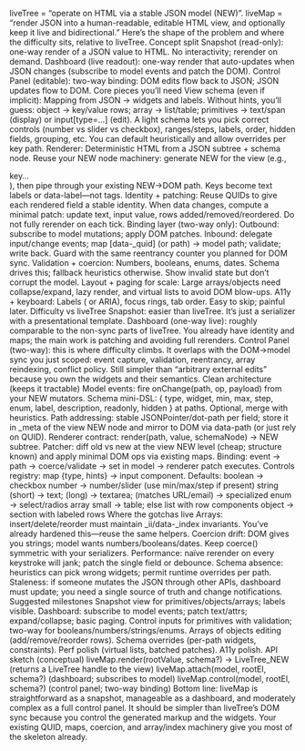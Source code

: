 liveTree = “operate on HTML via a stable JSON model (NEW)”.
liveMap = “render JSON into a human-readable, editable HTML view, and optionally keep it live and bidirectional.”
Here’s the shape of the problem and where the difficulty sits, relative to liveTree.
Concept split
Snapshot (read-only): one-way render of a JSON value to HTML. No interactivity; rerender on demand.
Dashboard (live readout): one-way render that auto-updates when JSON changes (subscribe to model events and patch the DOM).
Control Panel (editable): two-way binding: DOM edits flow back to JSON; JSON updates flow to DOM.
Core pieces you’ll need
View schema (even if implicit):
Mapping from JSON → widgets and labels. Without hints, you’ll guess:
object → key/value rows;
array → list/table;
primitives → text/span (display) or input[type=…] (edit).
A light schema lets you pick correct controls (number vs slider vs checkbox), ranges/steps, labels, order, hidden fields, grouping, etc. You can default heuristically and allow overrides per key path.
Renderer:
Deterministic HTML from a JSON subtree + schema node. Reuse your NEW node machinery: generate NEW for the view (e.g., <div class=row><span class=label>key</span><span class=value>…</span></div>), then pipe through your existing NEW→DOM path. Keys become text labels or data-label—not tags.
Identity + patching:
Reuse QUIDs to give each rendered field a stable identity. When data changes, compute a minimal patch: update text, input value, rows added/removed/reordered. Do not fully rerender on each tick.
Binding layer (two-way only):
Outbound: subscribe to model mutations; apply DOM patches.
Inbound: delegate input/change events; map [data-_quid] (or path) → model path; validate; write back. Guard with the same reentrancy counter you planned for DOM sync.
Validation + coercion:
Numbers, booleans, enums, dates. Schema drives this; fallback heuristics otherwise. Show invalid state but don’t corrupt the model.
Layout + paging for scale:
Large arrays/objects need collapse/expand, lazy render, and virtual lists to avoid DOM blow-ups.
A11y + keyboard:
Labels (<label for=…> or ARIA), focus rings, tab order. Easy to skip; painful later.
Difficulty vs liveTree
Snapshot: easier than liveTree. It’s just a serializer with a presentational template.
Dashboard (one-way live): roughly comparable to the non-sync parts of liveTree. You already have identity and maps; the main work is patching and avoiding full rerenders.
Control Panel (two-way): this is where difficulty climbs. It overlaps with the DOM→model sync you just scoped: event capture, validation, reentrancy, array reindexing, conflict policy. Still simpler than “arbitrary external edits” because you own the widgets and their semantics.
Clean architecture (keeps it tractable)
Model events: fire onChange(path, op, payload) from your NEW mutators.
Schema mini-DSL: { type, widget, min, max, step, enum, label, description, readonly, hidden } at paths. Optional, merge with heuristics.
Path addressing: stable JSONPointer/dot-path per field; store it in _meta of the view NEW node and mirror to DOM via data-path (or just rely on QUID).
Renderer contract: render(path, value, schemaNode) -> NEW subtree.
Patcher: diff old vs new at the view NEW level (cheap; structure known) and apply minimal DOM ops via existing maps.
Binding: event → path → coerce/validate → set in model → renderer patch executes.
Controls registry: map {type, hints} → input component. Defaults:
boolean → checkbox
number → number/slider (use min/max/step if present)
string (short) → text; (long) → textarea; (matches URL/email) → specialized
enum → select/radios
array<object> small → table; else list with row components
object → section with labeled rows
Where the gotchas live
Arrays: insert/delete/reorder must maintain _ii/data-_index invariants. You’ve already hardened this—reuse the same helpers.
Coercion drift: DOM gives you strings; model wants numbers/booleans/dates. Keep coerce() symmetric with your serializers.
Performance: naïve rerender on every keystroke will jank; patch the single field or debounce.
Schema absence: heuristics can pick wrong widgets; permit runtime overrides per path.
Staleness: if someone mutates the JSON through other APIs, dashboard must update; you need a single source of truth and change notifications.
Suggested milestones
Snapshot view for primitives/objects/arrays; labels visible.
Dashboard: subscribe to model events; patch text/attrs; expand/collapse; basic paging.
Control inputs for primitives with validation; two-way for booleans/numbers/strings/enums.
Arrays of objects editing (add/remove/reorder rows).
Schema overrides (per-path widgets, constraints).
Perf polish (virtual lists, batched patches).
A11y polish.
API sketch (conceptual)
liveMap.render(rootValue, schema?) -> LiveTree_NEW (returns a LiveTree handle to the view)
liveMap.attach(model, rootEl, schema?) (dashboard; subscribes to model)
liveMap.control(model, rootEl, schema?) (control panel; two-way binding)
Bottom line: liveMap is straightforward as a snapshot, manageable as a dashboard, and moderately complex as a full control panel. It should be simpler than liveTree’s DOM sync because you control the generated markup and the widgets. Your existing QUID, maps, coercion, and array/index machinery give you most of the skeleton already.